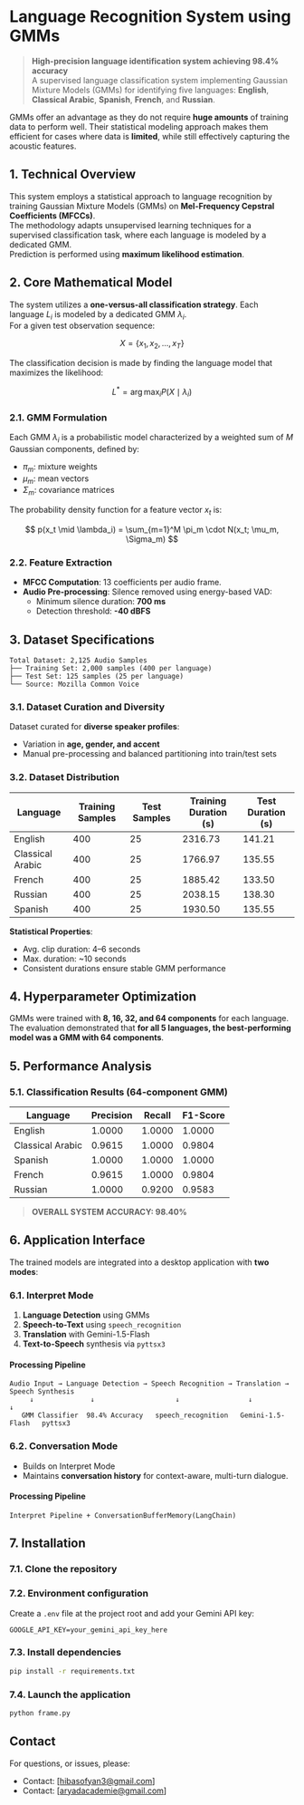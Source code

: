 
# Language Recognition System using GMMs

> **High-precision language identification system achieving 98.4% accuracy**  
> A supervised language classification system implementing Gaussian Mixture Models (GMMs) for identifying  five languages: **English**, **Classical Arabic**, **Spanish**, **French**, and **Russian**.  

GMMs offer an advantage as they do not require **huge amounts** of training data to perform well. Their statistical modeling approach makes them efficient for cases where data is **limited**, while still effectively capturing the acoustic features.


## 1. Technical Overview
This system employs a statistical approach to language recognition by training Gaussian Mixture Models (GMMs) on **Mel-Frequency Cepstral Coefficients (MFCCs)**.  
The methodology adapts unsupervised learning techniques for a supervised classification task, where each language is modeled by a dedicated GMM.  
Prediction is performed using **maximum likelihood estimation**.



## 2. **Core Mathematical Model**

The system utilizes a **one-versus-all classification strategy**. Each language $L_i$ is modeled by a dedicated GMM $\lambda_i$.  
For a given test observation sequence:

$$
X = \{x_1, x_2, ..., x_T\}
$$

The classification decision is made by finding the language model that maximizes the likelihood:

$$
L^* = \arg\max_i P(X \mid \lambda_i)
$$



### 2.1.  GMM Formulation
Each GMM $\lambda_i$ is a probabilistic model characterized by a weighted sum of $M$ Gaussian components, defined by:

- $\pi_m$: mixture weights  
- $\mu_m$: mean vectors  
- $\Sigma_m$: covariance matrices  

The probability density function for a feature vector $x_t$ is:

$$
p(x_t \mid \lambda_i) = \sum_{m=1}^M \pi_m \cdot N(x_t; \mu_m, \Sigma_m)
$$



### 2.2. Feature Extraction
- **MFCC Computation**: 13 coefficients per audio frame.  
- **Audio Pre-processing**: Silence removed using energy-based VAD:  
  - Minimum silence duration: **700 ms**  
  - Detection threshold: **-40 dBFS**



## 3. Dataset Specifications
```
Total Dataset: 2,125 Audio Samples
├── Training Set: 2,000 samples (400 per language)
├── Test Set: 125 samples (25 per language)  
└── Source: Mozilla Common Voice 
```


### 3.1. Dataset Curation and Diversity
Dataset curated for **diverse speaker profiles**:  
- Variation in **age, gender, and accent**  
- Manual pre-processing and balanced partitioning into train/test sets  


### 3.2. Dataset Distribution

| Language         | Training Samples | Test Samples | Training Duration (s) | Test Duration (s) |
|------------------|------------------|--------------|-----------------------|-------------------|
| English          | 400              | 25           | 2316.73               | 141.21            |
| Classical Arabic | 400              | 25           | 1766.97               | 135.55            |
| French           | 400              | 25           | 1885.42               | 133.50            |
| Russian          | 400              | 25           | 2038.15               | 138.30            |
| Spanish          | 400              | 25           | 1930.50               | 135.55            |

**Statistical Properties**:
- Avg. clip duration: 4–6 seconds  
- Max. duration: ~10 seconds  
- Consistent durations ensure stable GMM performance



## 4. Hyperparameter Optimization
GMMs were trained with **8, 16, 32, and 64 components** for each language.  
The evaluation demonstrated that **for all 5 languages, the best-performing model was a GMM with 64 components**.



## 5. Performance Analysis

### 5.1. Classification Results (64-component GMM)

| Language         | Precision | Recall  | F1-Score |
|------------------|-----------|---------|----------|
| English          | 1.0000    | 1.0000  | 1.0000   |
| Classical Arabic | 0.9615    | 1.0000  | 0.9804   |
| Spanish          | 1.0000    | 1.0000  | 1.0000   |
| French           | 0.9615    | 1.0000  | 0.9804   |
| Russian          | 1.0000    | 0.9200  | 0.9583   |

> **OVERALL SYSTEM ACCURACY: 98.40%** 



## 6. Application Interface

The trained models are integrated into a desktop application with **two modes**:

### 6.1. Interpret Mode
1. **Language Detection** using GMMs  
2. **Speech-to-Text** using `speech_recognition`
3. **Translation** with Gemini-1.5-Flash  
4. **Text-to-Speech** synthesis via `pyttsx3`

#### Processing Pipeline
```
Audio Input → Language Detection → Speech Recognition → Translation → Speech Synthesis
     ↓              ↓                    ↓                 ↓              ↓
   GMM Classifier  98.4% Accuracy   speech_recognition   Gemini-1.5-Flash   pyttsx3
```


### 6.2. Conversation Mode
- Builds on Interpret Mode  
- Maintains **conversation history** for context-aware, multi-turn dialogue.

#### Processing Pipeline
```
Interpret Pipeline + ConversationBufferMemory(LangChain)
```




## 7. Installation
### 7.1. Clone the repository

### 7.2. Environment configuration

Create a `.env` file at the project root and add your Gemini API key:

```env
GOOGLE_API_KEY=your_gemini_api_key_here
```

### 7.3. Install dependencies

```bash
pip install -r requirements.txt
```

### 7.4. Launch the application

```bash
python frame.py
```
## Contact

For questions, or  issues, please:
- Contact: [hibasofyan3@gmail.com]
- Contact: [aryadacademie@gmail.com]
